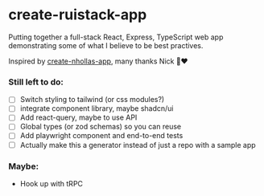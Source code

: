 # create-ruistack-app

Putting together a full-stack React, Express, TypeScript web app demonstrating some of what I believe to be best practives.

Inspired by [create-nhollas-app](https://github.com/Nhollas/create-nhollas-app), many thanks Nick 🙏❤️

### Still left to do:

 - [ ] Switch styling to tailwind (or css modules?)
 - [ ] integrate component library, maybe shadcn/ui
 - [ ] Add react-query, maybe to use API
 - [ ] Global types (or zod schemas) so you can reuse
 - [ ] Add playwright component and end-to-end tests
 - [ ] Actually make this a generator instead of just a repo with a sample app

### Maybe:

 - Hook up with tRPC

